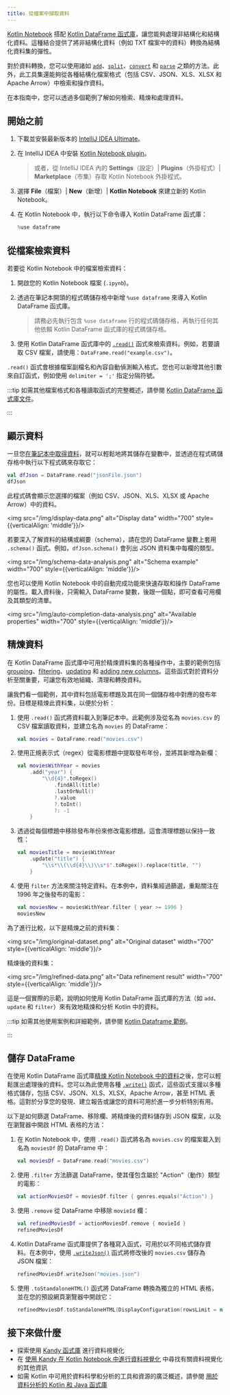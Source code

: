 ```yaml
---
title: 從檔案中擷取資料
---
```

[Kotlin Notebook](kotlin-notebook-overview) 搭配 [Kotlin DataFrame 函式庫](https://kotlin.github.io/dataframe/gettingstarted.html)，讓您能夠處理非結構化和結構化資料。這種結合提供了將非結構化資料（例如 TXT 檔案中的資料）轉換為結構化資料集的彈性。

對於資料轉換，您可以使用諸如 [`add`](https://kotlin.github.io/dataframe/adddf.html)、[`split`](https://kotlin.github.io/dataframe/split.html)、[`convert`](https://kotlin.github.io/dataframe/convert.html) 和 [`parse`](https://kotlin.github.io/dataframe/parse.html) 之類的方法。此外，此工具集還能夠從各種結構化檔案格式（包括 CSV、JSON、XLS、XLSX 和 Apache Arrow）中檢索和操作資料。

在本指南中，您可以透過多個範例了解如何檢索、精煉和處理資料。

## 開始之前

1. 下載並安裝最新版本的 [IntelliJ IDEA Ultimate](https://www.jetbrains.com/idea/download/?section=mac)。
2. 在 IntelliJ IDEA 中安裝 [Kotlin Notebook plugin](https://plugins.jetbrains.com/plugin/16340-kotlin-notebook)。

   > 或者，從 IntelliJ IDEA 內的 **Settings**（設定）| **Plugins**（外掛程式）| **Marketplace**（市集）存取 Kotlin Notebook 外掛程式。
   >
   

3. 選擇 **File**（檔案）| **New**（新增）| **Kotlin Notebook** 來建立新的 Kotlin Notebook。
4. 在 Kotlin Notebook 中，執行以下命令導入 Kotlin DataFrame 函式庫：

   ```kotlin
   %use dataframe
   ```

## 從檔案檢索資料

若要從 Kotlin Notebook 中的檔案檢索資料：

1. 開啟您的 Kotlin Notebook 檔案 (`.ipynb`)。
2. 透過在筆記本開頭的程式碼儲存格中新增 `%use dataframe` 來導入 Kotlin DataFrame 函式庫。
   > 請務必先執行包含 `%use dataframe` 行的程式碼儲存格，再執行任何其他依賴 Kotlin DataFrame 函式庫的程式碼儲存格。
   >
   

3. 使用 Kotlin DataFrame 函式庫中的 [`.read()`](https://kotlin.github.io/dataframe/read.html) 函式來檢索資料。例如，若要讀取 CSV 檔案，請使用：`DataFrame.read("example.csv")`。

`.read()` 函式會根據檔案副檔名和內容自動偵測輸入格式。您也可以新增其他引數來自訂函式，例如使用 `delimiter = ';'` 指定分隔符號。

:::tip
如需其他檔案格式和各種讀取函式的完整概述，請參閱 [Kotlin DataFrame 函式庫文件](https://kotlin.github.io/dataframe/read.html)。

:::

## 顯示資料

一旦您[在筆記本中取得資料](#retrieve-data-from-a-file)，就可以輕鬆地將其儲存在變數中，並透過在程式碼儲存格中執行以下程式碼來存取它：

```kotlin
val dfJson = DataFrame.read("jsonFile.json")
dfJson
```

此程式碼會顯示您選擇的檔案（例如 CSV、JSON、XLS、XLSX 或 Apache Arrow）中的資料。

<img src="/img/display-data.png" alt="Display data" width="700" style={{verticalAlign: 'middle'}}/>

若要深入了解資料的結構或綱要（schema），請在您的 DataFrame 變數上套用 `.schema()` 函式。例如，`dfJson.schema()` 會列出 JSON 資料集中每欄的類型。

<img src="/img/schema-data-analysis.png" alt="Schema example" width="700" style={{verticalAlign: 'middle'}}/>

您也可以使用 Kotlin Notebook 中的自動完成功能來快速存取和操作 DataFrame 的屬性。載入資料後，只需輸入 DataFrame 變數，後跟一個點，即可查看可用欄及其類型的清單。

<img src="/img/auto-completion-data-analysis.png" alt="Available properties" width="700" style={{verticalAlign: 'middle'}}/>

## 精煉資料

在 Kotlin DataFrame 函式庫中可用於精煉資料集的各種操作中，主要的範例包括 [grouping](https://kotlin.github.io/dataframe/group.html)、[filtering](https://kotlin.github.io/dataframe/filter.html)、[updating](https://kotlin.github.io/dataframe/update.html) 和 [adding new columns](https://kotlin.github.io/dataframe/add.html)。這些函式對於資料分析至關重要，可讓您有效地組織、清理和轉換資料。

讓我們看一個範例，其中資料包括電影標題及其在同一個儲存格中對應的發布年份。目標是精煉此資料集，以便於分析：

1. 使用 `.read()` 函式將資料載入到筆記本中。此範例涉及從名為 `movies.csv` 的 CSV 檔案讀取資料，並建立名為 `movies` 的 DataFrame：

   ```kotlin
   val movies = DataFrame.read("movies.csv")
   ```

2. 使用正規表示式（regex）從電影標題中提取發布年份，並將其新增為新欄：

   ```kotlin
   val moviesWithYear = movies
       .add("year") { 
           "\\d{4}".toRegex()
               .findAll(title)
               .lastOrNull()
               ?.value
               ?.toInt()
               ?: -1
       }
   ```

3. 透過從每個標題中移除發布年份來修改電影標題。這會清理標題以保持一致性：

   ```kotlin
   val moviesTitle = moviesWithYear
       .update("title") {
           "\\s*\\(\\d{4}\\)\\s*$".toRegex().replace(title, "")
       }
   ```

4. 使用 `filter` 方法來關注特定資料。在本例中，資料集經過篩選，重點關注在 1996 年之後發布的電影：

   ```kotlin
   val moviesNew = moviesWithYear.filter { year >= 1996 }
   moviesNew
   ```

為了進行比較，以下是精煉之前的資料集：

<img src="/img/original-dataset.png" alt="Original dataset" width="700" style={{verticalAlign: 'middle'}}/>

精煉後的資料集：

<img src="/img/refined-data.png" alt="Data refinement result" width="700" style={{verticalAlign: 'middle'}}/>

這是一個實際的示範，說明如何使用 Kotlin DataFrame 函式庫的方法（如 `add`、`update` 和 `filter`）來有效地精煉和分析 Kotlin 中的資料。

:::tip
如需其他使用案例和詳細範例，請參閱 [Kotlin Dataframe 範例](https://github.com/Kotlin/dataframe/tree/master/examples)。

:::

## 儲存 DataFrame

在使用 Kotlin DataFrame 函式庫[精煉 Kotlin Notebook 中的資料](#refine-data)之後，您可以輕鬆匯出處理後的資料。您可以為此使用各種 [`.write()`](https://kotlin.github.io/dataframe/write.html) 函式，這些函式支援以多種格式儲存，包括 CSV、JSON、XLS、XLSX、Apache Arrow，甚至 HTML 表格。這對於分享您的發現、建立報告或讓您的資料可用於進一步分析特別有用。

以下是如何篩選 DataFrame、移除欄、將精煉後的資料儲存到 JSON 檔案，以及在瀏覽器中開啟 HTML 表格的方法：

1. 在 Kotlin Notebook 中，使用 `.read()` 函式將名為 `movies.csv` 的檔案載入到名為 `moviesDf` 的 DataFrame 中：

   ```kotlin
   val moviesDf = DataFrame.read("movies.csv")
   ```

2. 使用 `.filter` 方法篩選 DataFrame，使其僅包含屬於 "Action"（動作）類型的電影：

   ```kotlin
   val actionMoviesDf = moviesDf.filter { genres.equals("Action") }
   ```

3. 使用 `.remove` 從 DataFrame 中移除 `movieId` 欄：

   ```kotlin
   val refinedMoviesDf = actionMoviesDf.remove { movieId }
   refinedMoviesDf
   ```

4. Kotlin DataFrame 函式庫提供了各種寫入函式，可用於以不同格式儲存資料。在本例中，使用 [`.writeJson()`](https://kotlin.github.io/dataframe/write.html#writing-to-json) 函式將修改後的 `movies.csv` 儲存為 JSON 檔案：

   ```kotlin
   refinedMoviesDf.writeJson("movies.json")
   ```

5. 使用 `.toStandaloneHTML()` 函式將 DataFrame 轉換為獨立的 HTML 表格，並在您的預設網頁瀏覽器中開啟它：

   ```kotlin
   refinedMoviesDf.toStandaloneHTML(DisplayConfiguration(rowsLimit = null)).openInBrowser()
   ```

## 接下來做什麼

* 探索使用 [Kandy 函式庫](https://kotlin.github.io/kandy/examples.html) 進行資料視覺化
* 在 [使用 Kandy 在 Kotlin Notebook 中進行資料視覺化](data-analysis-visualization) 中尋找有關資料視覺化的其他資訊
* 如需 Kotlin 中可用於資料科學和分析的工具和資源的廣泛概述，請參閱 [用於資料分析的 Kotlin 和 Java 函式庫](data-analysis-libraries)